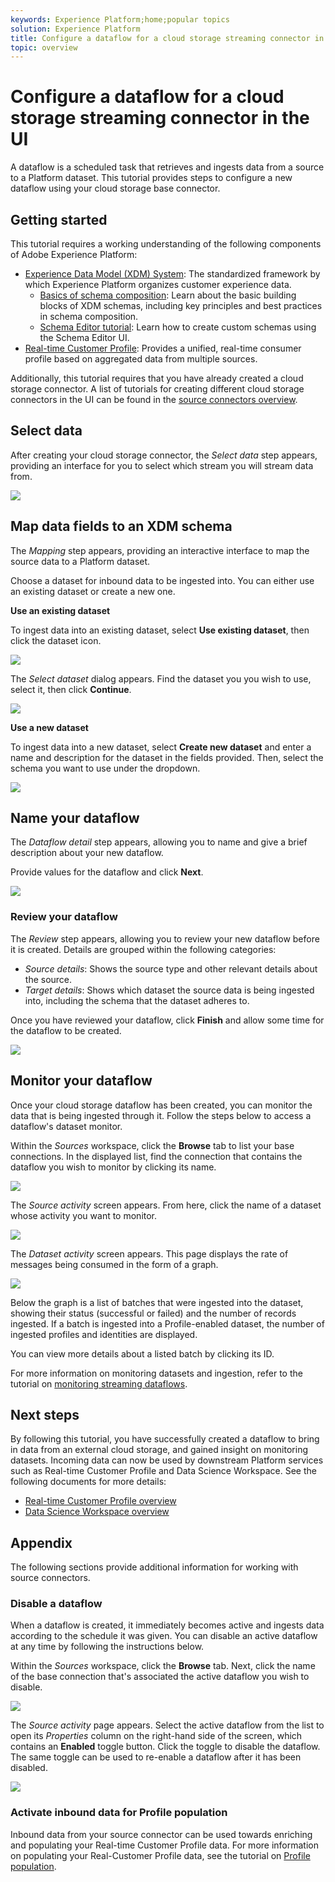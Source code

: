 ```yaml
---
keywords: Experience Platform;home;popular topics
solution: Experience Platform
title: Configure a dataflow for a cloud storage streaming connector in the UI
topic: overview
---
```


# Configure a dataflow for a cloud storage streaming connector in the UI

A dataflow is a scheduled task that retrieves and ingests data from a source to a Platform dataset. This tutorial provides steps to configure a new dataflow using your cloud storage base connector.

## Getting started

This tutorial requires a working understanding of the following components of Adobe Experience Platform:

-   [Experience Data Model (XDM) System](../../../../../xdm/home.md): The standardized framework by which Experience Platform organizes customer experience data.
    -   [Basics of schema composition](../../../../../xdm/schema/composition.md): Learn about the basic building blocks of XDM schemas, including key principles and best practices in schema composition.
    -   [Schema Editor tutorial](../../../../../xdm/tutorials/create-schema-ui.md): Learn how to create custom schemas using the Schema Editor UI.
-   [Real-time Customer Profile](../../../../../profile/home.md): Provides a unified, real-time consumer profile based on aggregated data from multiple sources.

Additionally, this tutorial requires that you have already created a cloud storage connector. A list of tutorials for creating different cloud storage connectors in the UI can be found in the [source connectors overview](../../../../home.md).

## Select data

After creating your cloud storage connector, the *Select data* step appears, providing an interface for you to select which stream you will stream data from.

![](../../../../images/tutorials/dataflow/cloud-storage/streaming/select-data.png)

## Map data fields to an XDM schema

The *Mapping* step appears, providing an interactive interface to map the source data to a Platform dataset. 

Choose a dataset for inbound data to be ingested into. You can either use an existing dataset or create a new one.

**Use an existing dataset**

To ingest data into an existing dataset, select **Use existing dataset**, then click the dataset icon.

![](../../../../images/tutorials/dataflow/cloud-storage/streaming/use-existing-data.png)

The _Select dataset_ dialog appears. Find the dataset you you wish to use, select it, then click **Continue**.

![](../../../../images/tutorials/dataflow/cloud-storage/streaming/select-existing-data.png)

**Use a new dataset**

To ingest data into a new dataset, select **Create new dataset** and enter a name and description for the dataset in the fields provided. Then, select the schema you want to use under the dropdown.

![](../../../../images/tutorials/dataflow/cloud-storage/streaming/use-new-dataset.png)

## Name your dataflow

The *Dataflow detail* step appears, allowing you to name and give a brief description about your new dataflow.

Provide values for the dataflow and click **Next**.

![](../../../../images/tutorials/dataflow/cloud-storage/streaming/name-your-dataflow.png)

### Review your dataflow

The *Review* step appears, allowing you to review your new dataflow before it is created. Details are grouped within the following categories:

- *Source details*: Shows the source type and other relevant details about the source.
- *Target details*: Shows which dataset the source data is being ingested into, including the schema that the dataset adheres to.

Once you have reviewed your dataflow, click **Finish** and allow some time for the dataflow to be created.

![](../../../../images/tutorials/dataflow/cloud-storage/streaming/review.png)

## Monitor your dataflow

Once your cloud storage dataflow has been created, you can monitor the data that is being ingested through it. Follow the steps below to access a dataflow's dataset monitor.

Within the *Sources* workspace, click the **Browse** tab to list your base connections. In the displayed list, find the connection that contains the dataflow you wish to monitor by clicking its name.

![](../../../../images/tutorials/dataflow/cloud-storage/streaming/browse.png)

 The *Source activity* screen appears. From here, click the name of a dataset whose activity you want to monitor.

![](../../../../images/tutorials/dataflow/cloud-storage/streaming/source-activity.png)

The *Dataset activity* screen appears. This page displays the rate of messages being consumed in the form of a graph.

![](../../../../images/tutorials/dataflow/cloud-storage/streaming/dataset-activity.png)

Below the graph is a list of batches that were ingested into the dataset, showing their status (successful or failed) and the number of records ingested. If a batch is ingested into a Profile-enabled dataset, the number of ingested profiles and identities are displayed.

You can view more details about a listed batch by clicking its ID.

For more information on monitoring datasets and ingestion, refer to the tutorial on [monitoring streaming dataflows](../../../../../ingestion/quality/monitor-data-flows.md).

## Next steps

By following this tutorial, you have successfully created a dataflow to bring in data from an external cloud storage, and gained insight on monitoring datasets. Incoming data can now be used by downstream Platform services such as Real-time Customer Profile and Data Science Workspace. See the following documents for more details:

-   [Real-time Customer Profile overview](../../../../../profile/home.md)
-   [Data Science Workspace overview](../../../../../data-science-workspace/home.md)

## Appendix

The following sections provide additional information for working with source connectors.

### Disable a dataflow

When a dataflow is created, it immediately becomes active and ingests data according to the schedule it was given. You can disable an active dataflow at any time by following the instructions below.

Within the *Sources* workspace, click the **Browse** tab. Next, click the name of the base connection that's associated the active dataflow you wish to disable.

![](../../../../images/tutorials/dataflow/cloud-storage/streaming/browse.png)

The *Source activity* page appears. Select the active dataflow from the list to open its *Properties* column on the right-hand side of the screen, which contains an **Enabled** toggle button. Click the toggle to disable the dataflow. The same toggle can be used to re-enable a dataflow after it has been disabled.

![](../../../../images/tutorials/dataflow/cloud-storage/streaming/disable-source.png)

### Activate inbound data for Profile population

Inbound data from your source connector can be used towards enriching and populating your Real-time Customer Profile data. For more information on populating your Real-Customer Profile data, see the tutorial on [Profile population](../../profile.md).
